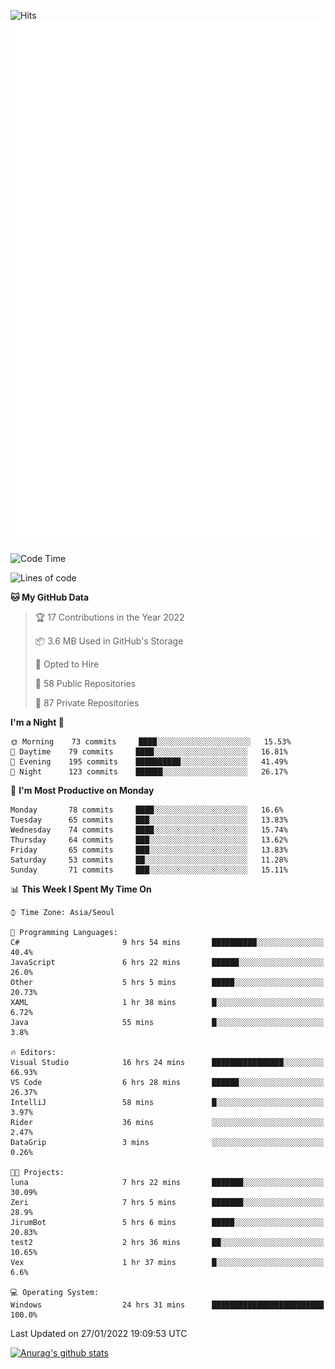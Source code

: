 ![Hits](https://hits.seeyoufarm.com/api/count/incr/badge.svg?url=https%3A%2F%2Fgithub.com%2Fkokose1234&count_bg=%2379C83D&title_bg=%23555555&icon=apple.svg&icon_color=%23E7E7E7&title=hits&edge_flat=false)
<br/>
![Metrics](https://github.com/kokose1234/kokose1234/blob/main/github-metrics.svg)

<!--START_SECTION:waka-->
![Code Time](http://img.shields.io/badge/Code%20Time-403%20hrs%2014%20mins-blue)

![Lines of code](https://img.shields.io/badge/From%20Hello%20World%20I%27ve%20Written-8%20Million%20lines%20of%20code-blue)

**🐱 My GitHub Data** 

> 🏆 17 Contributions in the Year 2022
 > 
> 📦 3.6 MB Used in GitHub's Storage 
 > 
> 💼 Opted to Hire
 > 
> 📜 58 Public Repositories 
 > 
> 🔑 87 Private Repositories  
 > 
**I'm a Night 🦉** 

```text
🌞 Morning    73 commits     ████░░░░░░░░░░░░░░░░░░░░░   15.53% 
🌆 Daytime    79 commits     ████░░░░░░░░░░░░░░░░░░░░░   16.81% 
🌃 Evening    195 commits    ██████████░░░░░░░░░░░░░░░   41.49% 
🌙 Night      123 commits    ██████░░░░░░░░░░░░░░░░░░░   26.17%

```
📅 **I'm Most Productive on Monday** 

```text
Monday       78 commits     ████░░░░░░░░░░░░░░░░░░░░░   16.6% 
Tuesday      65 commits     ███░░░░░░░░░░░░░░░░░░░░░░   13.83% 
Wednesday    74 commits     ████░░░░░░░░░░░░░░░░░░░░░   15.74% 
Thursday     64 commits     ███░░░░░░░░░░░░░░░░░░░░░░   13.62% 
Friday       65 commits     ███░░░░░░░░░░░░░░░░░░░░░░   13.83% 
Saturday     53 commits     ██░░░░░░░░░░░░░░░░░░░░░░░   11.28% 
Sunday       71 commits     ███░░░░░░░░░░░░░░░░░░░░░░   15.11%

```


📊 **This Week I Spent My Time On** 

```text
⌚︎ Time Zone: Asia/Seoul

💬 Programming Languages: 
C#                       9 hrs 54 mins       ██████████░░░░░░░░░░░░░░░   40.4% 
JavaScript               6 hrs 22 mins       ██████░░░░░░░░░░░░░░░░░░░   26.0% 
Other                    5 hrs 5 mins        █████░░░░░░░░░░░░░░░░░░░░   20.73% 
XAML                     1 hr 38 mins        █░░░░░░░░░░░░░░░░░░░░░░░░   6.72% 
Java                     55 mins             █░░░░░░░░░░░░░░░░░░░░░░░░   3.8%

🔥 Editors: 
Visual Studio            16 hrs 24 mins      ████████████████░░░░░░░░░   66.93% 
VS Code                  6 hrs 28 mins       ██████░░░░░░░░░░░░░░░░░░░   26.37% 
IntelliJ                 58 mins             █░░░░░░░░░░░░░░░░░░░░░░░░   3.97% 
Rider                    36 mins             ░░░░░░░░░░░░░░░░░░░░░░░░░   2.47% 
DataGrip                 3 mins              ░░░░░░░░░░░░░░░░░░░░░░░░░   0.26%

🐱‍💻 Projects: 
luna                     7 hrs 22 mins       ███████░░░░░░░░░░░░░░░░░░   30.09% 
Zeri                     7 hrs 5 mins        ███████░░░░░░░░░░░░░░░░░░   28.9% 
JirumBot                 5 hrs 6 mins        █████░░░░░░░░░░░░░░░░░░░░   20.83% 
test2                    2 hrs 36 mins       ██░░░░░░░░░░░░░░░░░░░░░░░   10.65% 
Vex                      1 hr 37 mins        █░░░░░░░░░░░░░░░░░░░░░░░░   6.6%

💻 Operating System: 
Windows                  24 hrs 31 mins      █████████████████████████   100.0%

```


 Last Updated on 27/01/2022 19:09:53 UTC
<!--END_SECTION:waka-->

[![Anurag's github stats](https://github-readme-stats.vercel.app/api?username=kokose1234&theme=dracula)](https://github.com/anuraghazra/github-readme-stats)



	
